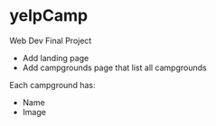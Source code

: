 # yelpCamp
Web Dev Final Project 

* Add landing page
* Add campgrounds page that list all campgrounds

Each campground has:
* Name 
* Image
